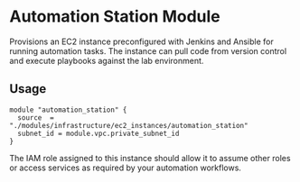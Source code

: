 # Automation Station Module

Provisions an EC2 instance preconfigured with Jenkins and Ansible for running automation tasks. The instance can pull code from version control and execute playbooks against the lab environment.

## Usage
```hcl
module "automation_station" {
  source  = "./modules/infrastructure/ec2_instances/automation_station"
  subnet_id = module.vpc.private_subnet_id
}
```
The IAM role assigned to this instance should allow it to assume other roles or access services as required by your automation workflows.
